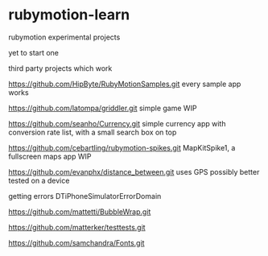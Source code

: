 rubymotion-learn
================

rubymotion experimental projects

yet to start one



third party projects which work

https://github.com/HipByte/RubyMotionSamples.git
every sample app works

https://github.com/latompa/griddler.git
simple game WIP

https://github.com/seanho/Currency.git
simple currency app with conversion rate list, with a small search box on top 

https://github.com/cebartling/rubymotion-spikes.git
MapKitSpike1, a fullscreen maps app WIP

https://github.com/evanphx/distance_between.git
uses GPS possibly better tested on a device




getting errors DTiPhoneSimulatorErrorDomain

https://github.com/mattetti/BubbleWrap.git 
	
https://github.com/matterker/testtests.git 
	
https://github.com/samchandra/Fonts.git